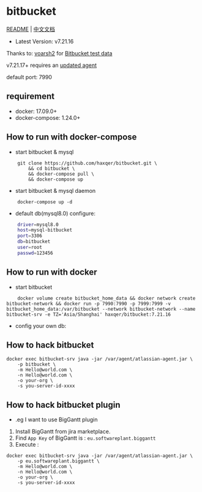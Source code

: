 # bitbucket

[README](README.md) | [中文文档](README_zh.md)

+ Latest Version: v7.21.16

Thanks to: [voarsh2](https://github.com/voarsh2) for [Bitbucket test data](https://github.com/haxqer/jira/issues/30) 

v7.21.17+ requires an [updated agent](https://github.com/haxqer/bitbucket/issues/1)

default port: 7990

## requirement
- docker: 17.09.0+
- docker-compose: 1.24.0+

## How to run with docker-compose

- start bitbucket & mysql

```
    git clone https://github.com/haxqer/bitbucket.git \
        && cd bitbucket \
        && docker-compose pull \
        && docker-compose up
```

- start bitbucket & mysql daemon

```
    docker-compose up -d
```

- default db(mysql8.0) configure:

```bash
    driver=mysql8.0
    host=mysql-bitbucket
    port=3306
    db=bitbucket
    user=root
    passwd=123456
```

## How to run with docker

- start bitbucket

```
    docker volume create bitbucket_home_data && docker network create bitbucket-network && docker run -p 7990:7990 -p 7999:7999 -v bitbucket_home_data:/var/bitbucket --network bitbucket-network --name bitbucket-srv -e TZ='Asia/Shanghai' haxqer/bitbucket:7.21.16
```

- config your own db:


## How to hack bitbucket

```
docker exec bitbucket-srv java -jar /var/agent/atlassian-agent.jar \
    -p bitbucket \
    -m Hello@world.com \
    -n Hello@world.com \
    -o your-org \
    -s you-server-id-xxxx
```

## How to hack bitbucket plugin

- .eg I want to use BigGantt plugin
1. Install BigGantt from jira marketplace.
2. Find `App Key` of BigGantt is : `eu.softwareplant.biggantt`
3. Execute :

```
docker exec bitbucket-srv java -jar /var/agent/atlassian-agent.jar \
    -p eu.softwareplant.biggantt \
    -m Hello@world.com \
    -n Hello@world.com \
    -o your-org \
    -s you-server-id-xxxx
```

